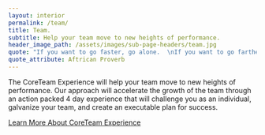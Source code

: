 ```yaml
---
layout: interior
permalink: /team/
title: Team.
subtitle: Help your team move to new heights of performance.
header_image_path: /assets/images/sub-page-headers/team.jpg
quote: "If you want to go faster, go alone.  \nIf you want to go farther, go together."
quote_attribute: Aftrican Proverb
---
```


The CoreTeam Experience will help your team move to new heights of performance.  Our approach will accelerate the growth of the team through an action packed 4 day experience that will challenge you as an individual, galvanize your team, and create an executable plan for success.

<div class="btn"><a href="http://coreteamexperience.com/" target="blank">Learn More About CoreTeam Experience</a></div>